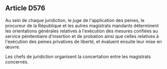 Article D576
----
Au sein de chaque juridiction, le juge de l'application des peines, le procureur
de la République et les autres magistrats mandants déterminent les orientations
générales relatives à l'exécution des mesures confiées au service pénitentiaire
d'insertion et de probation ainsi que celles relatives à l'exécution des peines
privatives de liberté, et évaluent ensuite leur mise en œuvre.

Les chefs de juridiction organisent la concertation entre les magistrats
concernés.
